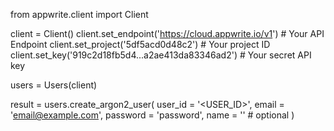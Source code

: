from appwrite.client import Client

client = Client()
client.set_endpoint('https://cloud.appwrite.io/v1') # Your API Endpoint
client.set_project('5df5acd0d48c2') # Your project ID
client.set_key('919c2d18fb5d4...a2ae413da83346ad2') # Your secret API key

users = Users(client)

result = users.create_argon2_user(
    user_id = '<USER_ID>',
    email = 'email@example.com',
    password = 'password',
    name = '<NAME>' # optional
)
